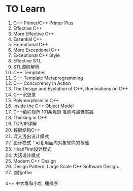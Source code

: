 # TO Learn

1. C++ Primer/C++ Primer Plus
3. Effective C++
4. More Effective C++ 
5. Essential C++
6. Exceptional C++ 
7. More Exceptional C++
8.  Exceptional C++ Style
9.  Effective STL
10. STL源码解析
11. C++ Templates
12. C++ Template Metaprogramming
13. C++ Concurrency In Action
14. The Design and Evolution of C++, Ruminations on C++
15. C++沉思录
16. Polymorphism in  C++
17. Inside the C++ Object Model
18. C++编程规范 101条规则 准则与最佳实践
19. Thinking in C++
20. TCP/IP详解
21. 数据结构C++
22. 深入浅出设计模式
23. 设计模式：可复用面向对象软件的基础
24. HeadFirst设计模式
25. 大话设计模式
26. Modern C++ Design
27. Design Pattern, Large Scale C++ Software Design.
28. 剑指offer


c++ 中大堆和小堆.
桶排序
